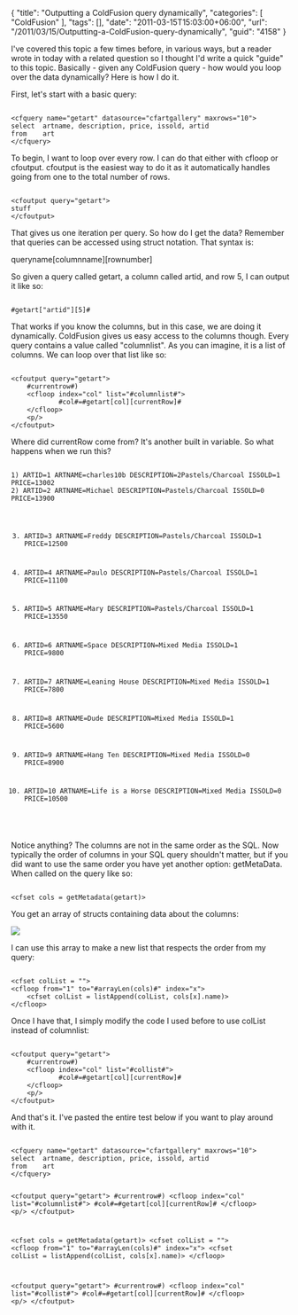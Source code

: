 {
	"title": "Outputting a ColdFusion query dynamically",
	"categories": [
		"ColdFusion"
	],
	"tags": [],
	"date": "2011-03-15T15:03:00+06:00",
	"url": "/2011/03/15/Outputting-a-ColdFusion-query-dynamically",
	"guid": "4158"
}

I've covered this topic a few times before, in various ways, but a reader wrote in today with a related question so I thought I'd write a quick "guide" to this topic. Basically - given any ColdFusion query - how would you loop over the data dynamically? Here is how I do it.
<!--more-->
<p>

First, let's start with a basic query:

<p>

<code>
&lt;cfquery name="getart" datasource="cfartgallery" maxrows="10"&gt;
select	artname, description, price, issold, artid
from	art	
&lt;/cfquery&gt;
</code>

<p>

To begin, I want to loop over every row. I can do that either with cfloop or cfoutput. cfoutput is the easiest way to do it as it automatically handles going from one to the total number of rows.

<p>

<code>
&lt;cfoutput query="getart"&gt;
stuff
&lt;/cfoutput&gt;
</code>

<p>

That gives us one iteration per query. So how do I get the data? Remember that queries can be accessed using struct notation. That syntax is:

<p>

queryname[columnname][rownumber]

<p>

So given a query called getart, a column called artid, and row 5, I can output it like so:

<p>

<code>
#getart["artid"][5]#
</code>

<p>

That works if you know the columns, but in this case, we are doing it dynamically. ColdFusion gives us easy access to the columns though. Every query contains a value called "columnlist". As you can imagine, it is a list of columns. We can loop over that list like so:

<p>

<code>
&lt;cfoutput query="getart"&gt;
	#currentrow#) 
	&lt;cfloop index="col" list="#columnlist#"&gt;
			#col#=#getart[col][currentRow]#
	&lt;/cfloop&gt;
	&lt;p/&gt;
&lt;/cfoutput&gt;
</code>

<p>

Where did currentRow come from? It's another built in variable. So what happens when we run this?

<p>

<code>
1) ARTID=1 ARTNAME=charles10b DESCRIPTION=2Pastels/Charcoal ISSOLD=1 PRICE=13002
2) ARTID=2 ARTNAME=Michael DESCRIPTION=Pastels/Charcoal ISSOLD=0 PRICE=13900

3) ARTID=3 ARTNAME=Freddy DESCRIPTION=Pastels/Charcoal ISSOLD=1 PRICE=12500

4) ARTID=4 ARTNAME=Paulo DESCRIPTION=Pastels/Charcoal ISSOLD=1 PRICE=11100

5) ARTID=5 ARTNAME=Mary DESCRIPTION=Pastels/Charcoal ISSOLD=1 PRICE=13550

6) ARTID=6 ARTNAME=Space DESCRIPTION=Mixed Media ISSOLD=1 PRICE=9800

7) ARTID=7 ARTNAME=Leaning House DESCRIPTION=Mixed Media ISSOLD=1 PRICE=7800

8) ARTID=8 ARTNAME=Dude DESCRIPTION=Mixed Media ISSOLD=1 PRICE=5600

9) ARTID=9 ARTNAME=Hang Ten DESCRIPTION=Mixed Media ISSOLD=0 PRICE=8900

10) ARTID=10 ARTNAME=Life is a Horse DESCRIPTION=Mixed Media ISSOLD=0 PRICE=10500
</code>

<p>

 Notice anything? The columns are not in the same order as the SQL. Now typically the order of columns in your SQL query shouldn't matter, but if you did want to use the same order you have yet another option: getMetaData. When called on the query like so:

<p>

<code>
&lt;cfset cols = getMetadata(getart)&gt;
</code>

<p>

You get an array of structs containing data about the columns:

<p>

<img src="https://static.raymondcamden.com/images/ScreenClip47.png" />

<p>

I can use this array to make a new list that respects the order from my query:

<p>

<code>
&lt;cfset colList = ""&gt;
&lt;cfloop from="1" to="#arrayLen(cols)#" index="x"&gt;
	&lt;cfset colList = listAppend(colList, cols[x].name)&gt;
&lt;/cfloop&gt;
</code>

<p>

Once I have that, I simply modify the code I used before to use colList instead of columnlist:

<p>

<code>
&lt;cfoutput query="getart"&gt;
	#currentrow#) 
	&lt;cfloop index="col" list="#collist#"&gt;
			#col#=#getart[col][currentRow]#
	&lt;/cfloop&gt;
	&lt;p/&gt;
&lt;/cfoutput&gt;
</code>

And that's it. I've pasted the entire test below if you want to play around with it.

<code>
&lt;cfquery name="getart" datasource="cfartgallery" maxrows="10"&gt;
select	artname, description, price, issold, artid
from	art	
&lt;/cfquery&gt;

&lt;cfoutput query="getart"&gt;
	#currentrow#) 
	&lt;cfloop index="col" list="#columnlist#"&gt;
			#col#=#getart[col][currentRow]#
	&lt;/cfloop&gt;
	&lt;p/&gt;
&lt;/cfoutput&gt;

&lt;cfset cols = getMetadata(getart)&gt;
&lt;cfset colList = ""&gt;
&lt;cfloop from="1" to="#arrayLen(cols)#" index="x"&gt;
	&lt;cfset colList = listAppend(colList, cols[x].name)&gt;
&lt;/cfloop&gt;

&lt;cfoutput query="getart"&gt;
	#currentrow#) 
	&lt;cfloop index="col" list="#collist#"&gt;
			#col#=#getart[col][currentRow]#
	&lt;/cfloop&gt;
	&lt;p/&gt;
&lt;/cfoutput&gt;
</code>